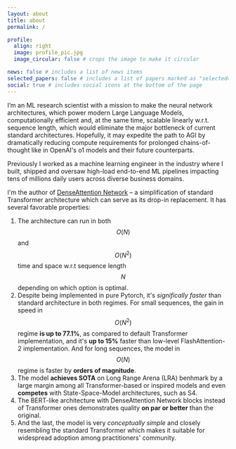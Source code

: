 ```yaml
---
layout: about
title: about
permalink: /

profile:
  align: right
  image: profile_pic.jpg
  image_circular: false # crops the image to make it circular

news: false # includes a list of news items
selected_papers: false # includes a list of papers marked as "selected={true}"
social: true # includes social icons at the bottom of the page
---
```


I’m an ML research scientist with a mission to make the neural network architectures, which power modern Large Language Models, computationally efficient and, at the same time, scalable linearly w.r.t. sequence length, which would eliminate the major bottleneck of current standard architectures. Hopefully, it may expedite the path to AGI by dramatically reducing compute requirements for prolonged chains-of-thought like in OpenAI's o1 models and their future counterparts. 

Previously I worked as a machine learning engineer in the industry where I built, shipped and oversaw high-load end-to-end ML pipelines impacting tens of millions daily users across diverse business domains.

I'm the author of [DenseAttention Network](https://github.com/andrewargatkiny/dense-attention) – a simplification of standard Transformer architecture which can serve as its drop-in replacement. It has several favorable properties:

1. The architecture can run in both $$O(N)$$ and $$O(N^2)$$ time and space w.r.t sequence length $$N$$ depending on which option is optimal. 
2. Despite being implemented in pure Pytorch, it's *significally faster*  than standard architecture in both regimes. For small sequences, the gain in speed in $$O(N^2)$$ regime **is up to 77.1%**, as compared to default Transformer implementation, and it's **up to 15%** faster than low-level FlashAttention-2 implementation. And for long sequences, the model in $$O(N)$$ regime is faster by **orders of magnitude**.
3. The model **achieves SOTA** on Long Range Arena (LRA) benhmark by a large margin among  all Transformer-based or inspired models and even **competes** with State-Space-Model architectures, such as S4.
4. The BERT-like architecture with DenseAttention Network blocks instead of Transformer ones demonstrates quality **on par or better** than the original.
5. And the last, the model is very *conceptually simple* and closely resembling the standard Transformer which makes it suitable for widespread adoption among practitioners' community.
